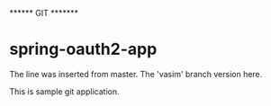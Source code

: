 ****** GIT *******
# spring-oauth2-app

The line was inserted from master.
The 'vasim' branch version here. 


This is sample git application.

